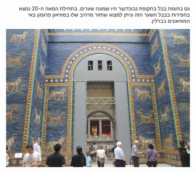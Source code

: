 <p dir="rtl">
גם בחומת בבל בתקופת נבוכדנצר היו שמונה שערים. בתחילת המאה ה-20 נמצא בחפירות בבבל השער הזה וניתן למצוא שחזור מרהיב שלו במוזיאון פרגמון באי המוזיאונים בברלין.</p>

!["שער אישתר במוזיאון פרגמון"](../images/Ishtar_gate_in_Pergamon_museum.jpg "שער אישתר במוזיאון פרגמון")
